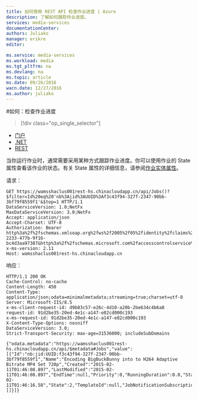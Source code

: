 ```yaml
---
title: 如何使用 REST API 检查作业进度 | Azure
description: 了解如何跟踪作业进度。
services: media-services
documentationCenter: 
authors: Juliako
manager: erikre
editor: 

ms.service: media-services
ms.workload: media
ms.tgt_pltfrm: na
ms.devlang: na
ms.topic: article
ms.date: 09/26/2016
wacn.date: 12/27/2016
ms.author: juliako
---
```


#如何：检查作业进度

> [!div class="op_single_selector"]
- [门户](./media-services-portal-check-job-progress.md)
- [.NET](./media-services-check-job-progress.md)
- [REST](./media-services-rest-check-job-progress.md)

当你运行作业时，通常需要采用某种方式跟踪作业进度。你可以使用作业的 State 属性查看该作业的状态。有关 State 属性的详细信息，请参阅[作业实体属性](https://docs.microsoft.com/zh-cn/rest/api/media/operations/job#a-namejobentitypropertiesa-job-entity-properties)。

请求：

```
GET https://wamsshaclus001rest-hs.chinacloudapp.cn/api/Jobs()?$filter=Id%20eq%20'nb%3Ajid%3AUUID%3Af3c43f94-327f-2347-90bb-3bf79f8559f1'&$top=1 HTTP/1.1
DataServiceVersion: 1.0;NetFx
MaxDataServiceVersion: 3.0;NetFx
Accept: application/json
Accept-Charset: UTF-8
Authorization: Bearer http%3a%2f%2fschemas.xmlsoap.org%2fws%2f2005%2f05%2fidentity%2fclaims%2fnameidentifier=juliakoams1&urn%3aSubscriptionId=zbbef702-2233-477b-9f16-bc4d3aa97387&http%3a%2f%2fschemas.microsoft.com%2faccesscontrolservice%2f2010%2f07%2fclaims%2fidentityprovider=https%3a%2f%2fwamsprodglobal001acs.accesscontrol.chinacloudapi.cn%2f&Audience=urn%3aWindowsAzureMediaServices&ExpiresOn=1423640758&Issuer=https%3a%2f%2fwamsprodglobal001acs.accesscontrol.chinacloudapi.cn%2f&HMACSHA256=z5yFIG%2bk8Z2G2aXABqM60P9smHNKD7P4BfSxXanwKFc%3d
x-ms-version: 2.11
Host: wamsshaclus001rest-hs.chinacloudapp.cn
```

响应：

```
HTTP/1.1 200 OK
Cache-Control: no-cache
Content-Length: 450
Content-Type: application/json;odata=minimalmetadata;streaming=true;charset=utf-8
Server: Microsoft-IIS/8.5
x-ms-client-request-id: d9b83c57-e26c-4d10-a20b-2be634c4b6a8
request-id: 91d2be35-20ed-4e1c-a147-e82cd000c193
x-ms-request-id: 91d2be35-20ed-4e1c-a147-e82cd000c193
X-Content-Type-Options: nosniff
DataServiceVersion: 3.0;
Strict-Transport-Security: max-age=31536000; includeSubDomains

{"odata.metadata":"https://wamsshaclus001rest-hs.chinacloudapp.cn/api/$metadata#Jobs","value":[{"Id":"nb:jid:UUID:f3c43f94-327f-2347-90bb-3bf79f8559f1","Name":"Encoding BigBuckBunny into to H264 Adaptive Bitrate MP4 Set 720p","Created":"2015-02-11T01:46:08.897","LastModified":"2015-02-11T01:46:08.897","EndTime":null,"Priority":0,"RunningDuration":0.0,"StartTime":"2015-02-11T01:46:16.58","State":2,"TemplateId":null,"JobNotificationSubscriptions":[]}]} 
```

<!---HONumber=Mooncake_Quality_Review_1215_2016-->